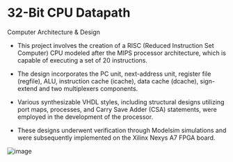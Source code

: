 # 32-Bit CPU Datapath
Computer Architecture &amp; Design

- This project involves the creation of a RISC (Reduced Instruction Set Computer) CPU modeled after the MIPS processor architecture, which is capable of executing a set of 20 instructions.

- The design incorporates the PC unit, next-address unit, register file (regfile), ALU, instruction cache (icache), data cache (dcache), sign-extend and two multiplexers components.

- Various synthesizable VHDL styles, including structural designs utilizing port maps, processes, and Carry Save Adder (CSA) statements, were employed in the development of the processor.

- These designs underwent verification through Modelsim simulations and were subsequently implemented on the Xilinx Nexys A7 FPGA board.

![image](https://github.com/mdkaba/32-Bit-CPU-Datapath/assets/23130811/869536e9-65f4-4fd5-830f-3bb1193eb00a)

